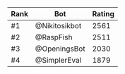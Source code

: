 Rank|Bot|Rating
---|---|---
#1|@Nikitosikbot|2561
#2|@RaspFish|2511
#3|@OpeningsBot|2030
#4|@SimplerEval|1879
